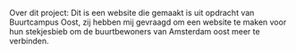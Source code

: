 Over dit project:
Dit is een website die gemaakt is uit opdracht van Buurtcampus Oost, zij hebben mij gevraagd om een website te maken voor hun stekjesbieb om de buurtbewoners van Amsterdam oost meer te verbinden.

